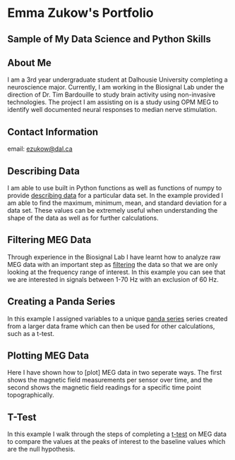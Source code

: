 # Emma Zukow's Portfolio
## Sample of My Data Science and Python Skills

## About Me
I am a 3rd year undergraduate student at Dalhousie University completing a neuroscience major. Currently, I am working in the Biosignal Lab under the direction of Dr. Tim Bardouille to study brain activity using non-invasive technologies. The project I am assisting on is a study using OPM MEG to identify well documented neural responses to median nerve stimulation. 

## Contact Information
email: ezukow@dal.ca

## Describing Data
I am able to use built in Python functions as well as functions of numpy to provide [describing data](DescribingData.html) for a particular data set. In the example provided I am able to find the maximum, minimum, mean, and standard deviation for a data set. These values can be extremely useful when understanding the shape of the data as well as for further calculations. 

## Filtering MEG Data
Through experience in the Biosignal Lab I have learnt how to analyze raw MEG data with an important step as [filtering](Filter.html) the data so that we are only looking at the frequency range of interest. In this example you can see that we are interested in signals between 1-70 Hz with an exclusion of 60 Hz. 

## Creating a Panda Series
In this example I assigned variables to a unique [panda series](Panda.html) series created from a larger data frame which can then be used for other calculations, such as a t-test. 

## Plotting MEG Data 
Here I have shown how to [plot] MEG data in two seperate ways. The first shows the magnetic field measurements per sensor over time, and the second shows the magnetic field readings for a specific time point topographically. 

## T-Test
In this example I walk through the steps of completing a [t-test](ttest.html) on MEG data to compare the values at the peaks of interest to the baseline values which are the null hypothesis. 
